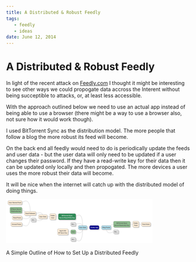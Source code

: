 ```yaml
---
title: A Distributed & Robust Feedly
tags:
   - feedly
   - ideas
date: June 12, 2014
---
```


# A Distributed & Robust Feedly

In light of the recent attack on [Feedly.com](http://feedly.com/) I thought it might be interesting to see other ways we could propogate data accross the Interent without being succeptible to attacks, or, at least less accessible.

With the approach outlined below we need to use an actual app instead of being able to use a browser (there might be a way to use a browser also, not sure how it would work though).

I used BitTorrent Sync as the distribution model. The more people that follow a blog the more robust its feed will become.

On the back end all feedly would need to do is periodically update the feeds and user data - but the user data will only need to be updated if a user changes their password. If they have a read-write key for their data then it can be updated only locally and then propogated. The more devices a user uses the more robust their data will become.

It will be nice when the internet will catch up with the distributed model of doing things.

[![A Simple Outline of How to Set Up a Distributed Feedly](/images/small/FeedlyApp.png)](/images/FeedlyApp.png)

A Simple Outline of How to Set Up a Distributed Feedly